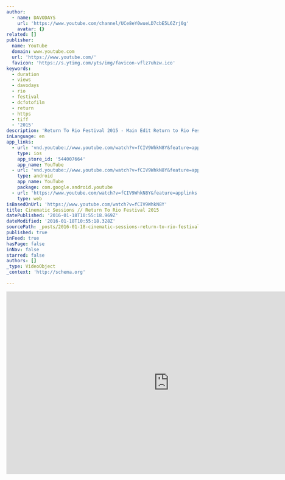 ```yaml
---
author:
  - name: DAVODAYS
    url: 'https://www.youtube.com/channel/UCe8eY0wueLD7cbE5L6Zrj0g'
    avatar: {}
related: []
publisher:
  name: YouTube
  domain: www.youtube.com
  url: 'https://www.youtube.com/'
  favicon: 'https://s.ytimg.com/yts/img/favicon-vflz7uhzw.ico'
keywords:
  - duration
  - views
  - davodays
  - rio
  - festival
  - dcfotofilm
  - return
  - https
  - tiff
  - '2015'
description: 'Return To Rio Festival 2015 - Main Edit Return to Rio Festival was absouletly amazing, what a crazy festival to go to just outside of Sydney in Wisemans Ferry area. The costumes and outfits where amazing, everyone put in such great effort. The Djs and event setup was spectaular as well.'
inLanguage: en
app_links:
  - url: 'vnd.youtube://www.youtube.com/watch?v=fCIV9WhkN8Y&feature=applinks'
    type: ios
    app_store_id: '544007664'
    app_name: YouTube
  - url: 'vnd.youtube://www.youtube.com/watch?v=fCIV9WhkN8Y&feature=applinks'
    type: android
    app_name: YouTube
    package: com.google.android.youtube
  - url: 'https://www.youtube.com/watch?v=fCIV9WhkN8Y&feature=applinks'
    type: web
isBasedOnUrl: 'https://www.youtube.com/watch?v=fCIV9WhkN8Y'
title: Cinematic Sessions // Return To Rio Festival 2015
datePublished: '2016-01-18T10:55:18.969Z'
dateModified: '2016-01-18T10:55:18.328Z'
sourcePath: _posts/2016-01-18-cinematic-sessions-return-to-rio-festival-2015.md
published: true
inFeed: true
hasPage: false
inNav: false
starred: false
authors: []
_type: VideoObject
_context: 'http://schema.org'

---
```

<iframe src="https://cdn.embedly.com/widgets/media.html?src=https%3A%2F%2Fwww.youtube.com%2Fembed%2FfCIV9WhkN8Y%3Ffeature%3Doembed&amp;url=https%3A%2F%2Fwww.youtube.com%2Fwatch%3Fv%3DfCIV9WhkN8Y&amp;image=https%3A%2F%2Fi.ytimg.com%2Fvi%2FfCIV9WhkN8Y%2Fhqdefault.jpg&amp;key=b7d04c9b404c499eba89ee7072e1c4f7&amp;type=text%2Fhtml&amp;schema=youtube" width="854" height="480" scrolling="no" frameborder="0" allowfullscreen="allowfullscreen" style=""></iframe>